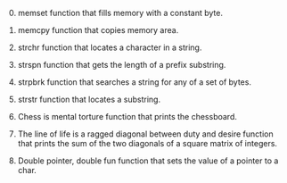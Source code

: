 0. memset
function that fills memory with a constant byte.

1. memcpy
function that copies memory area.

2. strchr
function that locates a character in a string.

3. strspn
function that gets the length of a prefix substring.

4. strpbrk
function that searches a string for any of a set of bytes.

5. strstr
function that locates a substring.

6. Chess is mental torture
function that prints the chessboard.

7. The line of life is a ragged diagonal between duty and desire
function that prints the sum of the two diagonals of a square matrix of integers.

8. Double pointer, double fun
function that sets the value of a pointer to a char.
